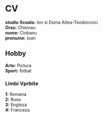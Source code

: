 # CV 

***studiu***
**Scoala:** Ion si Doina Altea-Teodorovici  
**Oras:** Chisinau  
**nume:** Ciobanu  
**prenume:** Ioan  

## Hobby

**Arte:** Pictura  
**Sport:** fotbal  

### Limbi Vprbite  

**1:** Romana  
**2:** Rusa  
**3:** Engleza  
**4:** Franceza  
